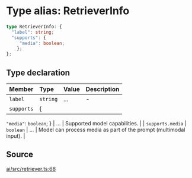 # Type alias: RetrieverInfo

```ts
type RetrieverInfo: {
  "label": string;
  "supports": {
     "media": boolean;
    };
};
```

## Type declaration

| Member | Type | Value | Description |
| :------ | :------ | :------ | :------ |
| `label` | `string` | ... | - |
| `supports` | \{
  `"media"`: `boolean`;
 \} | ... | Supported model capabilities. |
| `supports.media` | `boolean` | ... | Model can process media as part of the prompt (multimodal input). |

## Source

[ai/src/retriever.ts:68](https://github.com/firebase/genkit/blob/2b0be364306d92a8e7d13efc2da4fb04c1d21e29/js/ai/src/retriever.ts#L68)
